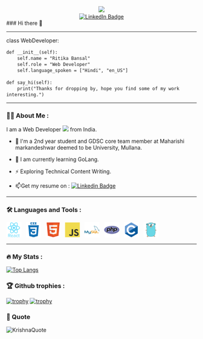 
<div id="header" align="center">
  <img src="https://media.giphy.com/media/M9gbBd9nbDrOTu1Mqx/giphy.gif" width="100"/>

<div id="badges">
  <a href="https://www.linkedin.com/in/ritika-bansal-33a0081bb">
    <img src="https://img.shields.io/badge/LinkedIn-blue?style=for-the-badge&logo=linkedin&logoColor=white" alt="LinkedIn Badge"/>
  </a>
</div></div>
### Hi there 👋

---

class WebDeveloper:

    def __init__(self):
        self.name = "Ritika Bansal"
        self.role = "Web Developer"
        self.language_spoken = ["Hindi", "en_US"]

    def say_hi(self):
        print("Thanks for dropping by, hope you find some of my work interesting.")

---

### :woman_technologist: About Me :

I am a Web Developer <img src="https://media.giphy.com/media/WUlplcMpOCEmTGBtBW/giphy.gif" width="30"> from India.
- :telescope: I'm a 2nd year student and GDSC core team member at Maharishi markandeshwar deemed to be University, Mullana.

- :seedling: I am currently learning GoLang.

- :zap: Exploring Technical Content Writing.

- :mailbox:Get my resume on : [![Linkedin Badge](https://img.shields.io/badge/Linkedin-ritika--bansal-blue?style=for-the-badge&logo=Linkedin&logoColor=white)](https://www.linkedin.com/in/ritika-bansal-33a0081bb)

---

### :hammer_and_wrench: Languages and Tools :
<div>
  <img src="https://github.com/devicons/devicon/blob/master/icons/react/react-original-wordmark.svg" title="React" alt="React" width="40" height="40"/>&nbsp;&nbsp;
  <img src="https://github.com/devicons/devicon/blob/master/icons/css3/css3-plain-wordmark.svg"  title="CSS3" alt="CSS" width="40" height="40"/>&nbsp;&nbsp;
  <img src="https://github.com/devicons/devicon/blob/master/icons/html5/html5-original.svg" title="HTML5" alt="HTML" width="40" height="40"/>&nbsp;&nbsp;
  <img src="https://github.com/devicons/devicon/blob/master/icons/javascript/javascript-original.svg" title="JavaScript" alt="JavaScript" width="40" height="40"/>&nbsp;&nbsp;
  <img src="https://github.com/devicons/devicon/blob/master/icons/mysql/mysql-original-wordmark.svg" title="MySQL"  alt="MySQL" width="40" height="40"/>&nbsp;&nbsp;
<img src="https://github.com/devicons/devicon/blob/master/icons/php/php-original.svg" title="PHP" alt="PHP" width="40" height="40"/>&nbsp;&nbsp;
<img src="https://github.com/devicons/devicon/blob/master/icons/c/c-original.svg" title="C" alt="C" width="40" height="40"/>&nbsp;&nbsp;
<img src="https://github.com/devicons/devicon/blob/master/icons/go/go-original.svg" title="Go" alt="Go" width="40" height="40"/>&nbsp;&nbsp;
</div>

---

### :fire: My Stats :
[![Top Langs](https://github-readme-stats.vercel.app/api/top-langs/?username=bansalritika&layout=compact&theme=vision-friendly-dark)](https://github.com/anuraghazra/github-readme-stats)

### :trophy: Github trophies :
[![trophy](https://github-profile-trophy.vercel.app/?username=ryo-ma)](https://github.com/ryo-ma/github-profile-trophy)
[![trophy](https://github-profile-trophy.vercel.app/?username=ryo-ma&theme=onedark)](https://github.com/ryo-ma/github-profile-trophy)


### :pencil: Quote

![KrishnaQuote](![image](https://github.com/bansalritika/bansalritika/assets/143271624/089ac92f-9856-47ce-ace8-6e5cb6e2153c)
)
